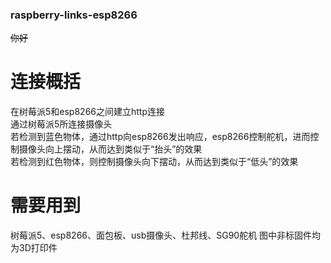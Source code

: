 ### raspberry-links-esp8266
~~你好~~  
# 连接概括
在树莓派5和esp8266之间建立http连接  
通过树莓派5所连接摄像头  
若检测到蓝色物体，通过http向esp8266发出响应，esp8266控制舵机，进而控制摄像头向上摆动，从而达到类似于“抬头”的效果  
若检测到红色物体，则控制摄像头向下摆动，从而达到类似于“低头”的效果  
# 需要用到
树莓派5、esp8266、面包板、usb摄像头、杜邦线、SG90舵机
图中非标固件均为3D打印件
